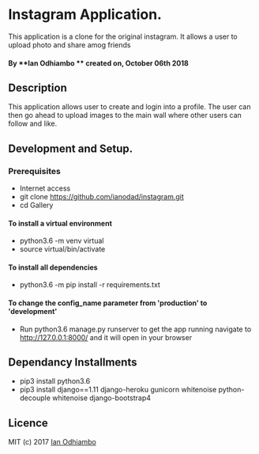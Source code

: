 # Instagram Application.

 This application is a clone for the original instagram. It allows a user to upload photo and share amog friends
#### By **Ian Odhiambo ** created on, October 06th 2018 

## Description

This application allows user to create and login into a profile. The user can then go ahead to upload images to the main wall where other users can follow and like.


## Development and Setup.

### Prerequisites

 * Internet access
 * git clone https://github.com/ianodad/instagram.git
 * cd Gallery

#### To install a virtual environment

 * python3.6 -m venv virtual 
 * source virtual/bin/activate

#### To install all dependencies

 * python3.6 -m pip install -r requirements.txt

#### To change the config_name parameter from 'production' to 'development'

 * Run python3.6 manage.py runserver to get the app running  navigate to http://127.0.0.1:8000/ and it will open in your browser

## Dependancy Installments

 * pip3 install python3.6
 * pip3 install django==1.11 django-heroku gunicorn whitenoise python-decouple whitenoise django-bootstrap4

## Licence
MIT (c) 2017 [Ian Odhiambo](https://github.com/ianodad)
